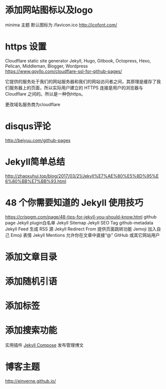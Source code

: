 # 添加网站图标以及logo
minima 主题 默认图标为 /favicon.ico
http://icofont.com/

# https 设置
Cloudflare 
static site generator Jekyll, Hugo, Gitbook, Octopress, Hexo, Pelican, Middleman, Blogger, Wordpress
https://www.goyllo.com/cloudflare-ssl-for-github-pages/

它提供的服务处于我们的网站服务器和我们的网站访问者之间，其原理是缓存了我们服务器上的页面，所以实际用户建立的 HTTPS 连接是用户的浏览器与 Cloudflare 之间的。所以是一种伪https。

更改域名服务商为cloudflare

# disqus评论
http://beiyuu.com/github-pages

# Jekyll简单总结
http://zhaoxuhui.top/blog/2017/03/21/Jekyll%E7%AE%80%E5%8D%95%E6%80%BB%E7%BB%93.html

# 48 个你需要知道的 Jekyll 使用技巧 
https://crispgm.com/page/48-tips-for-jekyll-you-should-know.html
github page Jekyll plugin白名单
Jekyll Sitemap
Jekyll SEO Tag
github-metadata 
Jekyll Feed 生成 RSS 源
Jekyll Redirect From 提供页面跳转功能
Jemoji 加入自己 Emoji 表情
Jekyll Mentions  允许你在文章中直接“@” GitHub 或其它网站用户
# 添加文章目录

# 添加随机引语

# 添加标签

# 添加搜索功能 


实用插件
[Jekyll Compose](https://github.com/jekyll/jekyll-compose) 发布管理博文

# 博客主题
 http://einverne.github.io/ 